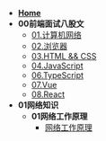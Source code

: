 - [**Home**](/README.md)
- **00前端面试八股文**
  - [01.计算机网络](00前端面试八股文\01.计算机网络.md)
  - [02.浏览器](00前端面试八股文\02.浏览器.md)
  - [03.HTML && CSS](00前端面试八股文\03.HTML%20&&%20CSS.md)
  - [04.JavaScript](00前端面试八股文\04.JavaScript.md)
  - [06.TypeScript](00前端面试八股文\06.TypeScript.md)
  - [07.Vue](00前端面试八股文\07.Vue.md)
  - [08.React](00前端面试八股文\08.React.md)
- **01网络知识**
  - **01网络工作原理**
    - [网络工作原理](01网络知识\01网络工作原理\网络工作原理.md)
